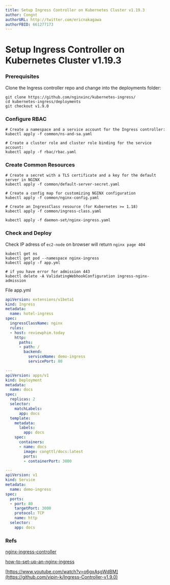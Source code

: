 ```yaml
---
title: Setup Ingress Controller on Kubernetes Cluster v1.19.3
author: Congnt
authorURL: http://twitter.com/ericnakagawa
authorFBID: 661277173
---
```

# Setup Ingress Controller on Kubernetes Cluster v1.19.3
### Prerequisites
Clone the Ingress controller repo and change into the deployments folder:

```
git clone https://github.com/nginxinc/kubernetes-ingress/
cd kubernetes-ingress/deployments
git checkout v1.9.0
```

### Configure RBAC

```
# Create a namespace and a service account for the Ingress controller:
kubectl apply -f common/ns-and-sa.yaml

# Create a cluster role and cluster role binding for the service account:
kubectl apply -f rbac/rbac.yaml
```

### Create Common Resources
```
# Create a secret with a TLS certificate and a key for the default server in NGINX
kubectl apply -f common/default-server-secret.yaml

# Create a config map for customizing NGINX configuration
kubectl apply -f common/nginx-config.yaml

# Create an IngressClass resource (for Kubernetes >= 1.18)
kubectl apply -f common/ingress-class.yaml

kubectl apply -f daemon-set/nginx-ingress.yaml
```

### Check and Deploy
Check IP adress of `ec2-node` on browser will return `nginx page 404`

```
kubectl get ns
kubectl get pod --namespace nginx-ingress
kubectl apply -f app.yml

# if you have error for admission 443
kubectl delete -A ValidatingWebhookConfiguration ingress-nginx-admission
```


File app.yml
```yml
apiVersion: extensions/v1beta1
kind: Ingress
metadata:
  name: hotel-ingress
spec:
  ingressClassName: nginx
  rules:
  - host: reviewphim.today
    http:
      paths:
      - path: /
        backend:
          serviceName: demo-ingress
          servicePort: 80

---
apiVersion: apps/v1
kind: Deployment
metadata:
  name: docs
spec:
  replicas: 2
  selector:
    matchLabels:
      app: docs
  template:
    metadata:
      labels:
        app: docs
    spec:
      containers:
      - name: docs
        image: congttl/docs:latest
        ports:
        - containerPort: 3000

---
apiVersion: v1
kind: Service
metadata:
  name: demo-ingress
spec:
  ports:
  - port: 80
    targetPort: 3000
    protocol: TCP
    name: http
  selector:
    app: docs
```

### Refs
[nginx-ingress-controller](https://docs.nginx.com/nginx-ingress-controller/installation/installation-with-manifests/)

[how-to-set-up-an-nginx-ingress](https://www.digitalocean.com/community/tutorials/how-to-set-up-an-nginx-ingress-on-digitalocean-kubernetes-using-helm)

[https://www.youtube.com/watch?v=o6gxAsgWdBM](https://github.com/vipin-k/Ingress-Controller-v1.9.0)
